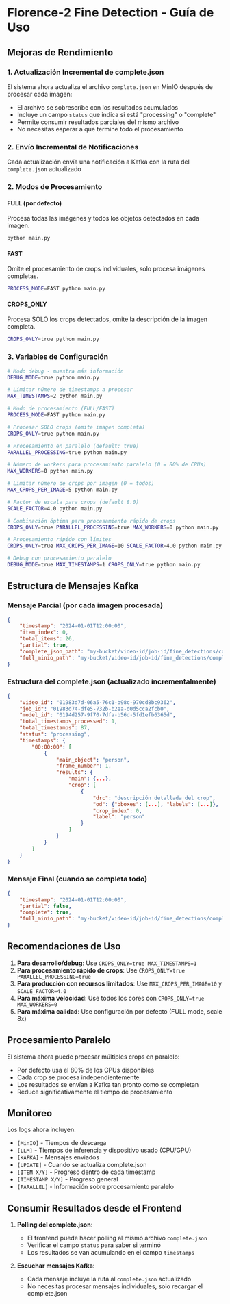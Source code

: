 # Florence-2 Fine Detection - Guía de Uso

## Mejoras de Rendimiento

### 1. Actualización Incremental de complete.json
El sistema ahora actualiza el archivo `complete.json` en MinIO después de procesar cada imagen:
- El archivo se sobrescribe con los resultados acumulados
- Incluye un campo `status` que indica si está "processing" o "complete"
- Permite consumir resultados parciales del mismo archivo
- No necesitas esperar a que termine todo el procesamiento

### 2. Envío Incremental de Notificaciones
Cada actualización envía una notificación a Kafka con la ruta del `complete.json` actualizado

### 2. Modos de Procesamiento

#### FULL (por defecto)
Procesa todas las imágenes y todos los objetos detectados en cada imagen.
```bash
python main.py
```

#### FAST
Omite el procesamiento de crops individuales, solo procesa imágenes completas.
```bash
PROCESS_MODE=FAST python main.py
```

#### CROPS_ONLY
Procesa SOLO los crops detectados, omite la descripción de la imagen completa.
```bash
CROPS_ONLY=true python main.py
```

### 3. Variables de Configuración

```bash
# Modo debug - muestra más información
DEBUG_MODE=true python main.py

# Limitar número de timestamps a procesar
MAX_TIMESTAMPS=2 python main.py

# Modo de procesamiento (FULL/FAST)
PROCESS_MODE=FAST python main.py

# Procesar SOLO crops (omite imagen completa)
CROPS_ONLY=true python main.py

# Procesamiento en paralelo (default: true)
PARALLEL_PROCESSING=true python main.py

# Número de workers para procesamiento paralelo (0 = 80% de CPUs)
MAX_WORKERS=0 python main.py

# Limitar número de crops por imagen (0 = todos)
MAX_CROPS_PER_IMAGE=5 python main.py

# Factor de escala para crops (default 8.0)
SCALE_FACTOR=4.0 python main.py

# Combinación óptima para procesamiento rápido de crops
CROPS_ONLY=true PARALLEL_PROCESSING=true MAX_WORKERS=0 python main.py

# Procesamiento rápido con límites
CROPS_ONLY=true MAX_CROPS_PER_IMAGE=10 SCALE_FACTOR=4.0 python main.py

# Debug con procesamiento paralelo
DEBUG_MODE=true MAX_TIMESTAMPS=1 CROPS_ONLY=true python main.py
```

## Estructura de Mensajes Kafka

### Mensaje Parcial (por cada imagen procesada)
```json
{
    "timestamp": "2024-01-01T12:00:00",
    "item_index": 0,
    "total_items": 26,
    "partial": true,
    "complete_json_path": "my-bucket/video-id/job-id/fine_detections/complete.json",
    "full_minio_path": "my-bucket/video-id/job-id/fine_detections/complete.json"
}
```

### Estructura del complete.json (actualizado incrementalmente)
```json
{
    "video_id": "01983d7d-06a5-76c1-b98c-970cd8bc9362",
    "job_id": "01983d74-dfe5-732b-b2ea-d0d5cca2fcb0",
    "model_id": "0194d257-9f70-7dfa-b56d-5fd1efb6365d",
    "total_timestamps_processed": 1,
    "total_timestamps": 87,
    "status": "processing",
    "timestamps": {
        "00:00:00": [
            {
                "main_object": "person",
                "frame_number": 1,
                "results": {
                    "main": {...},
                    "crop": [
                        {
                            "drc": "descripción detallada del crop",
                            "od": {"bboxes": [...], "labels": [...]},
                            "crop_index": 0,
                            "label": "person"
                        }
                    ]
                }
            }
        ]
    }
}
```

### Mensaje Final (cuando se completa todo)
```json
{
    "timestamp": "2024-01-01T12:00:00",
    "partial": false,
    "complete": true,
    "full_minio_path": "my-bucket/video-id/job-id/fine_detections/complete.json"
}
```

## Recomendaciones de Uso

1. **Para desarrollo/debug**: Use `CROPS_ONLY=true MAX_TIMESTAMPS=1`
2. **Para procesamiento rápido de crops**: Use `CROPS_ONLY=true PARALLEL_PROCESSING=true`
3. **Para producción con recursos limitados**: Use `MAX_CROPS_PER_IMAGE=10` y `SCALE_FACTOR=4.0`
4. **Para máxima velocidad**: Use todos los cores con `CROPS_ONLY=true MAX_WORKERS=0`
5. **Para máxima calidad**: Use configuración por defecto (FULL mode, scale 8x)

## Procesamiento Paralelo

El sistema ahora puede procesar múltiples crops en paralelo:
- Por defecto usa el 80% de los CPUs disponibles
- Cada crop se procesa independientemente
- Los resultados se envían a Kafka tan pronto como se completan
- Reduce significativamente el tiempo de procesamiento

## Monitoreo

Los logs ahora incluyen:
- `[MinIO]` - Tiempos de descarga
- `[LLM]` - Tiempos de inferencia y dispositivo usado (CPU/GPU)
- `[KAFKA]` - Mensajes enviados
- `[UPDATE]` - Cuando se actualiza complete.json
- `[ITEM X/Y]` - Progreso dentro de cada timestamp
- `[TIMESTAMP X/Y]` - Progreso general
- `[PARALLEL]` - Información sobre procesamiento paralelo

## Consumir Resultados desde el Frontend

1. **Polling del complete.json**: 
   - El frontend puede hacer polling al mismo archivo `complete.json`
   - Verificar el campo `status` para saber si terminó
   - Los resultados se van acumulando en el campo `timestamps`

2. **Escuchar mensajes Kafka**:
   - Cada mensaje incluye la ruta al `complete.json` actualizado
   - No necesitas procesar mensajes individuales, solo recargar el complete.json